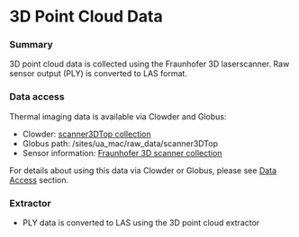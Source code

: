 # 3D Point Cloud Data

### Summary

3D point cloud data is collected using the Fraunhofer 3D laserscanner. Raw sensor output \(PLY\) is converted to LAS format.

### Data access

Thermal imaging data is available via Clowder and Globus:

* Clowder: [scanner3DTop collection](https://terraref.ncsa.illinois.edu/clowder/collection/5728c0a4e4b03269d7079ac0)
* Globus path:  \/sites\/ua\_mac\/raw\_data\/scanner3DTop
* Sensor information: [Fraunhofer 3D scanner collection](https://terraref.ncsa.illinois.edu/clowder/files/581793394f0ce77b66562ff9?dataset=581789af4f0ce77b6655d094&space=)

For details about using this data via Clowder or Globus, please see [Data Access](/how-to-access-data.md) section.

### Extractor

* PLY data is converted to LAS using the 3D point cloud extractor

